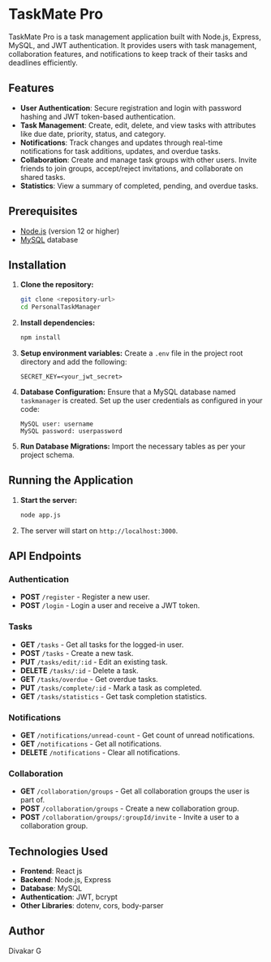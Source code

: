 # TaskMate Pro

TaskMate Pro is a task management application built with Node.js, Express, MySQL, and JWT authentication. It provides users with task management, collaboration features, and notifications to keep track of their tasks and deadlines efficiently.

## Features

- **User Authentication**: Secure registration and login with password hashing and JWT token-based authentication.
- **Task Management**: Create, edit, delete, and view tasks with attributes like due date, priority, status, and category.
- **Notifications**: Track changes and updates through real-time notifications for task additions, updates, and overdue tasks.
- **Collaboration**: Create and manage task groups with other users. Invite friends to join groups, accept/reject invitations, and collaborate on shared tasks.
- **Statistics**: View a summary of completed, pending, and overdue tasks.
  
## Prerequisites

- [Node.js](https://nodejs.org/) (version 12 or higher)
- [MySQL](https://www.mysql.com/) database

## Installation

1. **Clone the repository:**
    ```bash
    git clone <repository-url>
    cd PersonalTaskManager
    ```

2. **Install dependencies:**
    ```bash
    npm install
    ```

3. **Setup environment variables:**
    Create a `.env` file in the project root directory and add the following:

    ```plaintext
    SECRET_KEY=<your_jwt_secret>
    ```

4. **Database Configuration:**
   Ensure that a MySQL database named `taskmanager` is created. Set up the user credentials as configured in your code:

    ```plaintext
    MySQL user: username
    MySQL password: userpassword
    ```

5. **Run Database Migrations:**
   Import the necessary tables as per your project schema.

## Running the Application

1. **Start the server:**
    ```bash
    node app.js
    ```

2. The server will start on `http://localhost:3000`.

## API Endpoints

### Authentication
- **POST** `/register` - Register a new user.
- **POST** `/login` - Login a user and receive a JWT token.

### Tasks
- **GET** `/tasks` - Get all tasks for the logged-in user.
- **POST** `/tasks` - Create a new task.
- **PUT** `/tasks/edit/:id` - Edit an existing task.
- **DELETE** `/tasks/:id` - Delete a task.
- **GET** `/tasks/overdue` - Get overdue tasks.
- **PUT** `/tasks/complete/:id` - Mark a task as completed.
- **GET** `/tasks/statistics` - Get task completion statistics.

### Notifications
- **GET** `/notifications/unread-count` - Get count of unread notifications.
- **GET** `/notifications` - Get all notifications.
- **DELETE** `/notifications` - Clear all notifications.

### Collaboration
- **GET** `/collaboration/groups` - Get all collaboration groups the user is part of.
- **POST** `/collaboration/groups` - Create a new collaboration group.
- **POST** `/collaboration/groups/:groupId/invite` - Invite a user to a collaboration group.

## Technologies Used

- **Frontend**: React js
- **Backend**: Node.js, Express
- **Database**: MySQL
- **Authentication**: JWT, bcrypt
- **Other Libraries**: dotenv, cors, body-parser


## Author

Divakar G
